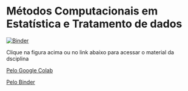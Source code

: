 # Métodos Computacionais em Estatística e Tratamento de dados
[![Binder](https://mybinder.org/badge_logo.svg)](https://mybinder.org/v2/gh/joaopauloam/metodos_computacionais/8a51f9650ea4937aaaafc1b0690ad2fba5f72643?filepath=index.ipynb)

Clique na figura acima ou no link abaixo para acessar o material da dsciplina

[Pelo Google Colab](https://colab.research.google.com/github/joaopauloam/metodos_computacionais/blob/master/index.ipynb)

[Pelo Binder](https://mybinder.org/v2/gh/joaopauloam/metodos_computacionais/8a51f9650ea4937aaaafc1b0690ad2fba5f72643?filepath=index.ipynb)
